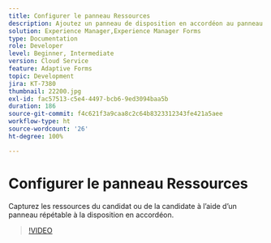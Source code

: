 ```yaml
---
title: Configurer le panneau Ressources
description: Ajoutez un panneau de disposition en accordéon au panneau Ressources.
solution: Experience Manager,Experience Manager Forms
type: Documentation
role: Developer
level: Beginner, Intermediate
version: Cloud Service
feature: Adaptive Forms
topic: Development
jira: KT-7380
thumbnail: 22200.jpg
exl-id: fac57513-c5e4-4497-bcb6-9ed3094baa5b
duration: 186
source-git-commit: f4c621f3a9caa8c2c64b8323312343fe421a5aee
workflow-type: ht
source-wordcount: '26'
ht-degree: 100%

---
```


# Configurer le panneau Ressources

Capturez les ressources du candidat ou de la candidate à l’aide d’un panneau répétable à la disposition en accordéon.

>[!VIDEO](https://video.tv.adobe.com/v/336473?quality=12&learn=on)
